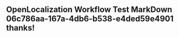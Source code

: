 <properties
ms.topic="hero-topic"
ms.test1="hero-topic"
ms.test2="test"/>

## OpenLocalization Workflow Test MarkDown 06c786aa-167a-4db6-b538-e4ded59e4901 thanks!

